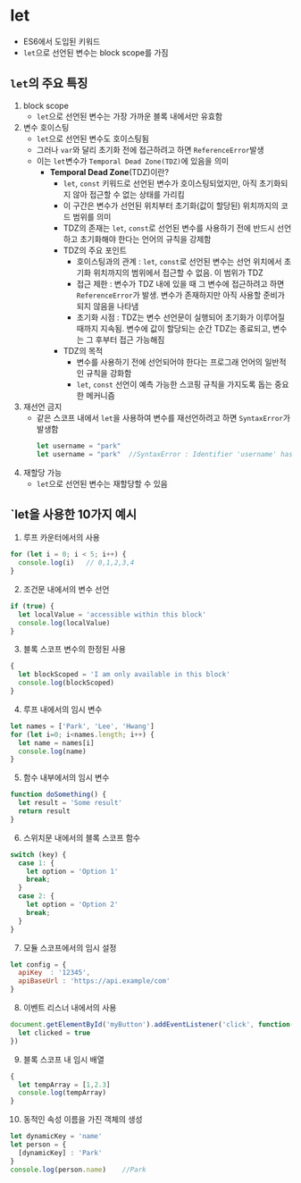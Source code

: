# let
- ES6에서 도입된 키워드
- `let`으로 선언된 변수는 block scope를 가짐

## `let`의 주요 특징
1. block scope
   - `let`으로 선언된 변수는 가장 가까운 블록 내에서만 유효함
2. 변수 호이스팅
   - `let`으로 선언된 변수도 호이스팅됨
   - 그러나 `var`와 달리 초기화 전에 접근하려고 하면 `ReferenceError`발생
   - 이는 `let`변수가 `Temporal Dead Zone(TDZ)`에 있음을 의미
     - **Temporal Dead Zone**(TDZ)이란?
       - `let`, `const` 키워드로 선언된 변수가 호이스팅되었지만, 아직 초기화되지 않아 접근할 수 없는 상태를 가리킴
       - 이 구간은 변수가 선언된 위치부터 초기화(값이 할당된) 위치까지의 코드 범위를 의미
       - TDZ의 존재는 `let`, `const`로 선언된 변수를 사용하기 전에 반드시 선언하고 초기화해야 한다는 언어의 규칙을 강제함
       - TDZ의 주요 포인트
         - 호이스팅과의 관계 : `let`, `const`로 선언된 변수는 선언 위치에서 초기화 위치까지의 범위에서 접근할 수 없음. 이 범위가 TDZ
         - 접근 제한 : 변수가 TDZ 내에 있을 때 그 변수에 접근하려고 하면 `ReferenceError`가 발생. 변수가 존재하지만 아직 사용할 준비가 되지 않음을 나타냄
         - 초기화 시점 : TDZ는 변수 선언문이 실행되어 초기화가 이루어질 때까지 지속됨. 변수에 값이 할당되는 순간 TDZ는 종료되고, 변수는 그 후부터 접근 가능해짐
       - TDZ의 목적
         - 변수를 사용하기 전에 선언되어야 한다는 프로그래 언어의 일반적인 규칙을 강화함
         - `let`, `const` 선언이 예측 가능한 스코핑 규칙을 가지도록 돕는 중요한 메커니즘
3. 재선언 금지
   - 같은 스코프 내에서 `let`을 사용하여 변수를 재선언하려고 하면 `SyntaxError`가 발생함
     ```js
     let username = "park"
     let username = "park"  //SyntaxError : Identifier 'username' has already been declared
     ```
4. 재할당 가능
   - `let`으로 선언된 변수는 재할당할 수 있음
  

## `let을 사용한 10가지 예시
1. 루프 카운터에서의 사용
```js
for (let i = 0; i < 5; i++) {
  console.log(i)   // 0,1,2,3,4
}
```

2. 조건문 내에서의 변수 선언
```js
if (true) {
  let localValue = 'accessible within this block'
  console.log(localValue)
}
```
3. 블록 스코프 변수의 한정된 사용
```js
{
  let blockScoped = 'I am only available in this block'
  console.log(blockScoped)
}
```
4. 루프 내에서의 임시 변수
```js
let names = ['Park', 'Lee', 'Hwang']
for (let i=0; i<names.length; i++) {
  let name = names[i]
  console.log(name)
}
```
5. 함수 내부에서의 임시 변수
```js
function doSomething() {
  let result = 'Some result'
  return result
}
```

6. 스위치문 내에서의 블록 스코프 함수
```js
switch (key) {
  case 1: {
    let option = 'Option 1'
    break;
  }
  case 2: {
    let option = 'Option 2'
    break;
  }
}
```
7. 모듈 스코프에서의 임시 설정
```js
let config = {
  apiKey  : '12345',
  apiBaseUrl : 'https://api.example/com'
}
```
8. 이벤트 리스너 내에서의 사용
```js
document.getElementById('myButton').addEventListener('click', function() {
  let clicked = true
})
```
9. 블록 스코프 내 임시 배열
```js
{
  let tempArray = [1,2.3]
  console.log(tempArray)
}
```
10. 동적인 속성 이름을 가진 객체의 생성
```js
let dynamicKey = 'name'
let person = {
  [dynamicKey] : 'Park'
}
console.log(person.name)    //Park
```
















































